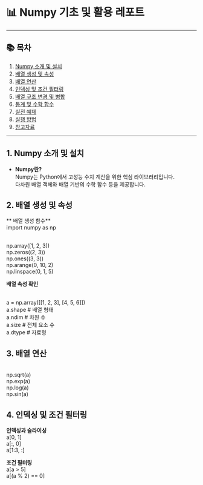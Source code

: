 # 📊 Numpy 기초 및 활용 레포트

---

## 📚 목차

1. [Numpy 소개 및 설치](#1-numpy-소개-및-설치)
2. [배열 생성 및 속성](#2-배열-생성-및-속성)
3. [배열 연산](#3-배열-연산)
4. [인덱싱 및 조건 필터링](#4-인덱싱-및-조건-필터링)
5. [배열 구조 변경 및 병합](#5-배열-구조-변경-및-병합)
6. [통계 및 수학 함수](#6-통계-및-수학-함수)
7. [실전 예제](#7-실전-예제)
8. [실행 방법](#8-실행-방법)
9. [참고자료](#9-참고자료)

---

## 1. Numpy 소개 및 설치

- **Numpy란?**  
  Numpy는 Python에서 고성능 수치 계산을 위한 핵심 라이브러리입니다.  
  다차원 배열 객체와 배열 기반의 수학 함수 등을 제공합니다.


## 2. 배열 생성 및 속성
  ** 배열 생성 함수**
<br>import numpy as np

<br>np.array([1, 2, 3])
<br>np.zeros((2, 3))
<br>np.ones((3, 3))
<br>np.arange(0, 10, 2)
<br>np.linspace(0, 1, 5)

**배열 속성 확인**


<br>a = np.array([[1, 2, 3], [4, 5, 6]])
<br>a.shape       # 배열 형태
<br>a.ndim        # 차원 수
<br>a.size        # 전체 요소 수
<br>a.dtype       # 자료형

## 3. 배열 연산
<br>np.sqrt(a)
<br>np.exp(a)
<br>np.log(a)
<br>np.sin(a)

## 4. 인덱싱 및 조건 필터링
**인덱싱과 슬라이싱**
<br>a[0, 1]
<br>a[:, 0]
<br>a[1:3, :]

**조건 필터링**
<br>a[a > 5]
<br>a[(a % 2) == 0]

